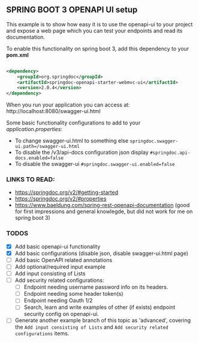 ## SPRING BOOT 3 OPENAPI UI setup

This example is to show how easy it is to use the openapi-ui to your project and
expose a web page which you can test your endpoints and read its documentation.

To enable this functionality on spring boot 3, add this dependency to your **pom.xml**

```xml

<dependency>
    <groupId>org.springdoc</groupId>
    <artifactId>springdoc-openapi-starter-webmvc-ui</artifactId>
    <version>2.0.4</version>
</dependency>

```

When you run your application you can access at: http://localhost:8080/swagger-ui.html

Some basic functionality configurations to add to your _application.properties_:

- To change swagger-ui.html to something else `springdoc.swagger-ui.path=/swagger-ui.html`
- To disable the /v3/api-docs configuration json display `#springdoc.api-docs.enabled=false`
- To disable the swagger-ui `#springdoc.swagger-ui.enabled=false`

### LINKS TO READ:

- https://springdoc.org/v2/#getting-started
- https://springdoc.org/v2/#properties
- https://www.baeldung.com/spring-rest-openapi-documentation (good for first impressions and general knowlegde, but did
  not work for me on spring boot 3)


### TODOS
- [X] Add basic openapi-ui functionality
- [X] Add basic configurations (disable json, disable swagger-ui.html page)
- [ ] Add basic OpenAPI related annotations
- [ ] Add optional/required input example
- [ ] Add input consisting of Lists
- [ ] Add security related configurations:
   - [ ] Endpoint needing username password info on its headers.
   - [ ] Endpoint needing some header token(s)
   - [ ] Endpoint needing Oauth 1/2
   - [ ] Search, learn and write examples of other (if exists) endpoint security config on openapi-ui.
- [ ] Generate another example branch of this topic as 'advanced', covering the  `Add input consisting of Lists` and `Add security related configurations` items.
